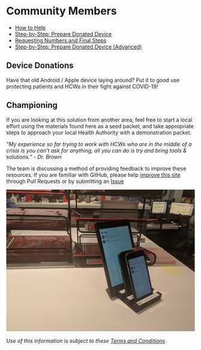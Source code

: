 # Community Members

* [How to Help](help_steps.md)
* [Step-by-Step: Prepare Donated Device](device_prep.md)
* [Requesting Numbers and Final Steps](documents/cvt_final_device_setup.pdf)
* [Step-by-Step: Prepare Donated Device (Advanced)](device_prep_advanced.md)

## Device Donations

Have that old Android / Apple device laying around? Put it to good use protecting patients and HCWs in their fight against COVID-19!

## Championing
If you are looking at this solution from another area, feel free to start a local effort using the materials found here as a seed packet, and take appropriate steps to approach your local Health Authority with a demonstration packet.

*"My experience so far trying to work with HCWs who are in the middle of a crisis is you can't ask for anything, all you can do is try and bring tools & solutions." - Dr. Brown*

The team is discussing a method of providing feedback to improve these resources. If you are familiar with GitHub, please help [improve this site](https://github.com/co-vid-communication/co-vid-communication.github.io) through Pull Requests or by submitting an [Issue](https://github.com/co-vid-communication/co-vid-communication.github.io/issues)

![Completed Package](assets/care_pack_on_counter_512.png)

*Use of this information is subject to these [Terms and Conditions](legal.md)* 